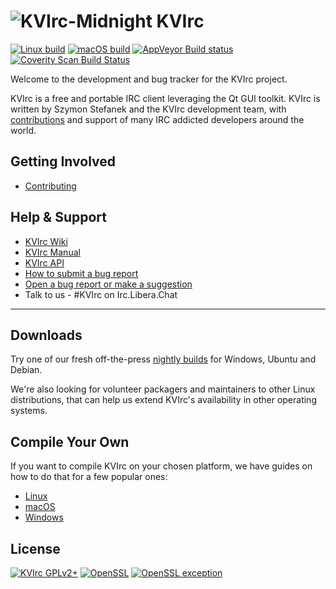 # ![KVIrc-Midnight](https://github.com/kvirc/KVIrc/wiki/images/KVIrc-midnight.png) KVIrc

[![Linux build](https://github.com/kvirc/KVIrc/actions/workflows/build_linux_qt6.yml/badge.svg)](https://github.com/kvirc/KVIrc/actions/workflows/build_linux_qt6.yml)
[![macOS build](https://github.com/kvirc/KVIrc/actions/workflows/build_macos.yml/badge.svg)](https://github.com/kvirc/KVIrc/actions/workflows/build_macos.yml)
[![AppVeyor Build status](https://ci.appveyor.com/api/projects/status/j6tjel0eaeyixcbn/branch/master?svg=true)](https://ci.appveyor.com/project/DarthGandalf/kvirc/branch/master)
[![Coverity Scan Build Status](https://scan.coverity.com/projects/6841/badge.svg)](https://scan.coverity.com/projects/kvirc-coverity)

<!--![KVIrc logo](../master/data/icons/128x128/kvirc.png "KVIrc - The visual IRC client for the masses!") -->

Welcome to the development and bug tracker for the KVIrc project.

KVIrc is a free and portable IRC client leveraging the Qt GUI toolkit.
KVIrc is written by Szymon Stefanek and the KVIrc development team, with [contributions](https://github.com/kvirc/KVIrc/graphs/contributors) and support of many IRC addicted developers around the world.

## Getting Involved

* [Contributing](https://github.com/kvirc/KVIrc/wiki/Getting-involved-and-contributing)

## Help & Support

* [KVIrc Wiki](https://github.com/kvirc/KVIrc/wiki/home)
* [KVIrc Manual](http://www.kvirc.net/doc)
* [KVIrc API](http://www.kvirc.net/api)
* [How to submit a bug report](https://github.com/kvirc/KVIrc/wiki/Submitting-a-bug-report)
* [Open a bug report or make a suggestion](https://github.com/kvirc/KVIrc/issues)
* Talk to us - #KVIrc on Irc.Libera.Chat

---

## Downloads

Try one of our fresh off-the-press [nightly builds](https://github.com/kvirc/KVIrc/wiki/Downloading-KVIrcs-nightly-source-or-binaries) for Windows, Ubuntu and Debian.

We're also looking for volunteer packagers and maintainers to other Linux distributions, that can help us extend KVIrc's availability in other operating systems.

## Compile Your Own

If you want to compile KVIrc on your chosen platform, we have guides on how to do that for a few popular ones:

* [Linux](https://github.com/kvirc/KVIrc/wiki/installation)
* [macOS](https://github.com/kvirc/KVIrc/wiki/Compiling-KVIrc-on-macOS)
* [Windows](https://github.com/kvirc/KVIrc/wiki/Compiling-KVIrc-on-Windows)

## License

[![KVIrc GPLv2+](https://img.shields.io/badge/KVIrc-GPLv2+-blue.svg)](./COPYING)
[![OpenSSL](https://img.shields.io/badge/OpenSSL-Licence-orange.svg)](./doc/LICENSE-OPENSSL)
[![OpenSSL exception](https://img.shields.io/badge/OpenSSL-Exception-orange.svg)](./doc/LICENSE-OPENSSL)
